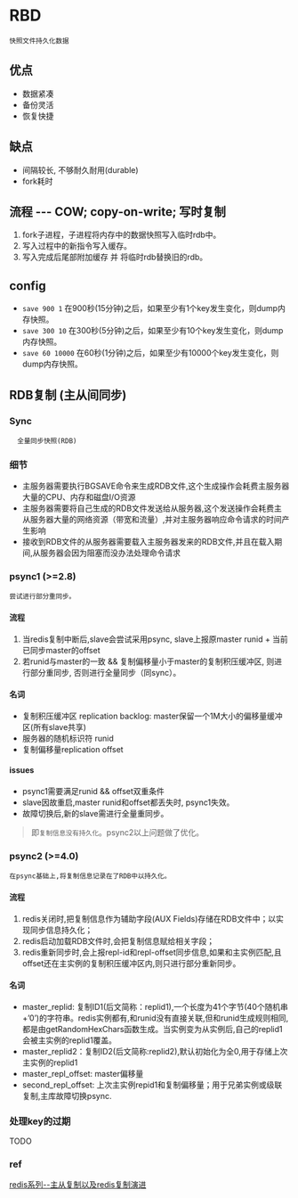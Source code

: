 # RBD  

    快照文件持久化数据

## 优点

- 数据紧凑  
- 备份灵活  
- 恢复快捷  

## 缺点

- 间隔较长, 不够耐久耐用(durable)
- fork耗时

## 流程 --- COW; copy-on-write; 写时复制

1. fork子进程，子进程将内存中的数据快照写入临时rdb中。
2. 写入过程中的新指令写入缓存。
3. 写入完成后尾部附加缓存 并 将临时rdb替换旧的rdb。

## config  

- `save 900 1` 在900秒(15分钟)之后，如果至少有1个key发生变化，则dump内存快照。  
- `save 300 10` 在300秒(5分钟)之后，如果至少有10个key发生变化，则dump内存快照。  
- `save 60 10000` 在60秒(1分钟)之后，如果至少有10000个key发生变化，则dump内存快照。  

## RDB复制 (主从间同步)

### Sync

      全量同步快照(RDB)

### 细节  

- 主服务器需要执行BGSAVE命令来生成RDB文件,这个生成操作会耗费主服务器大量的CPU、内存和磁盘I/O资源
- 主服务器需要将自己生成的RDB文件发送给从服务器,这个发送操作会耗费主从服务器大量的网络资源（带宽和流量）,并对主服务器响应命令请求的时间产生影响
- 接收到RDB文件的从服务器需要载入主服务器发来的RDB文件,并且在载入期间,从服务器会因为阻塞而没办法处理命令请求

### psync1 (>=2.8)

    尝试进行部分重同步。

#### 流程

1. 当redis复制中断后,slave会尝试采用psync, slave上报原master runid + 当前已同步master的offset
2. 若runid与master的一致 && 复制偏移量小于master的复制积压缓冲区, 则进行部分重同步, 否则进行全量同步（同sync）。  

#### 名词

- 复制积压缓冲区 replication backlog: master保留一个1M大小的偏移量缓冲区(所有slave共享)  
- 服务器的随机标识符 runid  
- 复制偏移量replication offset  

#### issues

- psync1需要满足runid && offset双重条件
- slave因故重启,master runid和offset都丢失时, psync1失效。
- 故障切换后,新的slave需进行全量重同步。

> 即`复制信息没有持久化`。psync2以上问题做了优化。  

### psync2 (>=4.0)

    在psync基础上,将复制信息记录在了RDB中以持久化。

#### 流程

1. redis关闭时,把复制信息作为辅助字段(AUX Fields)存储在RDB文件中；以实现同步信息持久化；  
2. redis启动加载RDB文件时,会把复制信息赋给相关字段；  
3. redis重新同步时,会上报repl-id和repl-offset同步信息,如果和主实例匹配,且offset还在主实例的复制积压缓冲区内,则只进行部分重新同步。  

#### 名词

- master_replid: 复制ID1(后文简称：replid1),一个长度为41个字节(40个随机串+’0’)的字符串。redis实例都有,和runid没有直接关联,但和runid生成规则相同,都是由getRandomHexChars函数生成。当实例变为从实例后,自己的replid1会被主实例的replid1覆盖。  
- master_replid2：复制ID2(后文简称:replid2),默认初始化为全0,用于存储上次主实例的replid1  
- master_repl_offset: master偏移量  
- second_repl_offset: 上次主实例repid1和复制偏移量；用于兄弟实例或级联复制,主库故障切换psync.  

### 处理key的过期

TODO

### ref

[redis系列--主从复制以及redis复制演进](https://www.cnblogs.com/wdliu/p/9407179.html)

